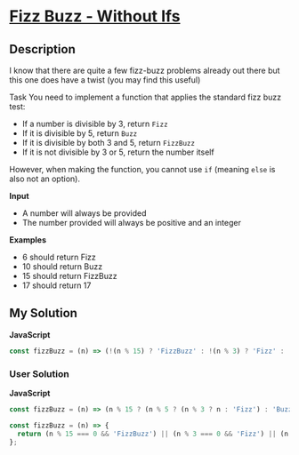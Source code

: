 # [Fizz Buzz - Without Ifs](https://www.codewars.com/kata/584c702256c98fc0a0000043)

## Description

I know that there are quite a few fizz-buzz problems already out there but this one does have a twist (you may find this useful)

Task
You need to implement a function that applies the standard fizz buzz test:

- If a number is divisible by 3, return `Fizz`
- If it is divisible by 5, return `Buzz`
- If it is divisible by both 3 and 5, return `FizzBuzz`
- If it is not divisible by 3 or 5, return the number itself

However, when making the function, you cannot use `if` (meaning `else` is also not an option).

**Input**

- A number will always be provided
- The number provided will always be positive and an integer

**Examples**

- 6 should return Fizz
- 10 should return Buzz
- 15 should return FizzBuzz
- 17 should return 17

## My Solution

**JavaScript**

```js
const fizzBuzz = (n) => (!(n % 15) ? 'FizzBuzz' : !(n % 3) ? 'Fizz' : !(n % 5) ? 'Buzz' : n);
```

### User Solution

**JavaScript**

```js
const fizzBuzz = (n) => (n % 15 ? (n % 5 ? (n % 3 ? n : 'Fizz') : 'Buzz') : 'FizzBuzz');
```

```js
const fizzBuzz = (n) => {
  return (n % 15 === 0 && 'FizzBuzz') || (n % 3 === 0 && 'Fizz') || (n % 5 == 0 && 'Buzz') || n;
};
```
